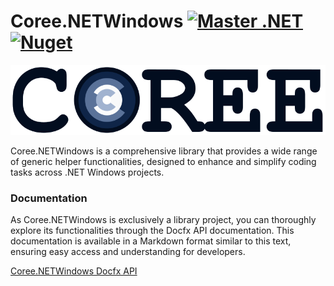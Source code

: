 # Coree.NETWindows [![Master .NET](https://github.com/carsten-riedel/Coree.NETWindows/actions/workflows/builddeploy.yml/badge.svg?branch=master)](https://github.com/carsten-riedel/Coree.NETWindows/actions/workflows/builddeploy.yml) [![Nuget](https://img.shields.io/nuget/v/Coree.NETWindows?label=NuGet&labelColor=004880&logo=NuGet&logoColor=white)](https://www.nuget.org/packages/Coree.NETWindows)

![brand](https://raw.githubusercontent.com/carsten-riedel/Coree.NETWindows/master/images/brand.png)

Coree.NETWindows is a comprehensive library that provides a wide range of generic helper functionalities, designed to enhance and simplify coding tasks across .NET Windows projects.

### Documentation
As Coree.NETWindows is exclusively a library project, you can thoroughly explore its functionalities through the Docfx API documentation. This documentation is available in a Markdown format similar to this text, ensuring easy access and understanding for developers.

[Coree.NETWindows Docfx API](https://carsten-riedel.github.io/Coree.NETWindows/docfx/index.html)
